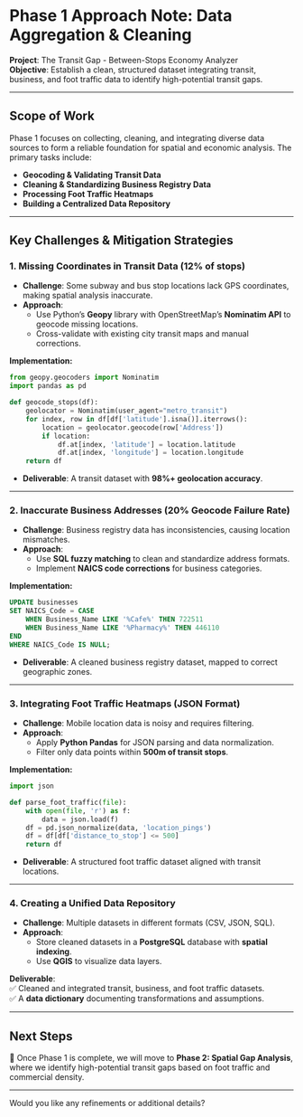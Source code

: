 # **Phase 1 Approach Note: Data Aggregation & Cleaning**  
**Project**: The Transit Gap - Between-Stops Economy Analyzer  
**Objective**: Establish a clean, structured dataset integrating transit, business, and foot traffic data to identify high-potential transit gaps.  

---

## **Scope of Work**  
Phase 1 focuses on collecting, cleaning, and integrating diverse data sources to form a reliable foundation for spatial and economic analysis. The primary tasks include:  
- **Geocoding & Validating Transit Data**  
- **Cleaning & Standardizing Business Registry Data**  
- **Processing Foot Traffic Heatmaps**  
- **Building a Centralized Data Repository**  

---

## **Key Challenges & Mitigation Strategies**  

### **1. Missing Coordinates in Transit Data (12% of stops)**  
- **Challenge**: Some subway and bus stop locations lack GPS coordinates, making spatial analysis inaccurate.  
- **Approach**:  
  - Use Python’s **Geopy** library with OpenStreetMap’s **Nominatim API** to geocode missing locations.  
  - Cross-validate with existing city transit maps and manual corrections.  

**Implementation:**  
```python  
from geopy.geocoders import Nominatim  
import pandas as pd  

def geocode_stops(df):  
    geolocator = Nominatim(user_agent="metro_transit")  
    for index, row in df[df['latitude'].isna()].iterrows():  
        location = geolocator.geocode(row['Address'])  
        if location:  
            df.at[index, 'latitude'] = location.latitude  
            df.at[index, 'longitude'] = location.longitude  
    return df  
```  
- **Deliverable**: A transit dataset with **98%+ geolocation accuracy**.  

---

### **2. Inaccurate Business Addresses (20% Geocode Failure Rate)**  
- **Challenge**: Business registry data has inconsistencies, causing location mismatches.  
- **Approach**:  
  - Use **SQL fuzzy matching** to clean and standardize address formats.  
  - Implement **NAICS code corrections** for business categories.  

**Implementation:**  
```sql  
UPDATE businesses  
SET NAICS_Code = CASE  
    WHEN Business_Name LIKE '%Cafe%' THEN 722511  
    WHEN Business_Name LIKE '%Pharmacy%' THEN 446110  
END  
WHERE NAICS_Code IS NULL;  
```  
- **Deliverable**: A cleaned business registry dataset, mapped to correct geographic zones.  

---

### **3. Integrating Foot Traffic Heatmaps (JSON Format)**  
- **Challenge**: Mobile location data is noisy and requires filtering.  
- **Approach**:  
  - Apply **Python Pandas** for JSON parsing and data normalization.  
  - Filter only data points within **500m of transit stops**.  

**Implementation:**  
```python  
import json  

def parse_foot_traffic(file):  
    with open(file, 'r') as f:  
        data = json.load(f)  
    df = pd.json_normalize(data, 'location_pings')  
    df = df[df['distance_to_stop'] <= 500]  
    return df  
```  
- **Deliverable**: A structured foot traffic dataset aligned with transit locations.  

---

### **4. Creating a Unified Data Repository**  
- **Challenge**: Multiple datasets in different formats (CSV, JSON, SQL).  
- **Approach**:  
  - Store cleaned datasets in a **PostgreSQL** database with **spatial indexing**.  
  - Use **QGIS** to visualize data layers.  

**Deliverable**:  
✅ Cleaned and integrated transit, business, and foot traffic datasets.  
✅ A **data dictionary** documenting transformations and assumptions.  

---

## **Next Steps**  
🚀 Once Phase 1 is complete, we will move to **Phase 2: Spatial Gap Analysis**, where we identify high-potential transit gaps based on foot traffic and commercial density.  

---

Would you like any refinements or additional details?

